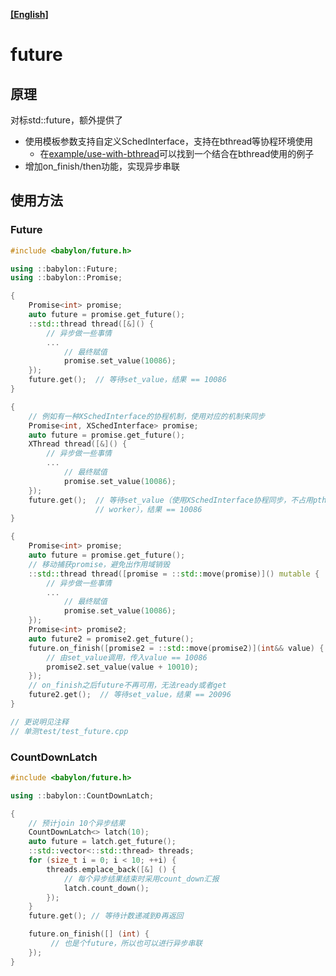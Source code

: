 **[[English]](future.en.md)**

# future

## 原理

对标std::future，额外提供了

- 使用模板参数支持自定义SchedInterface，支持在bthread等协程环境使用
  - 在[example/use-with-bthread](https://github.com/baidu/babylon/tree/main/example/use-with-bthread)可以找到一个结合在bthread使用的例子
- 增加on_finish/then功能，实现异步串联

## 使用方法

### Future

```c++
#include <babylon/future.h>

using ::babylon::Future;
using ::babylon::Promise;

{
    Promise<int> promise;
    auto future = promise.get_future();
    ::std::thread thread([&]() {
        // 异步做一些事情
        ...
            // 最终赋值
            promise.set_value(10086);
    });
    future.get();  // 等待set_value，结果 == 10086
}

{
    // 例如有一种XSchedInterface的协程机制，使用对应的机制来同步
    Promise<int, XSchedInterface> promise;
    auto future = promise.get_future();
    XThread thread([&]() {
        // 异步做一些事情
        ...
            // 最终赋值
            promise.set_value(10086);
    });
    future.get();  // 等待set_value（使用XSchedInterface协程同步，不占用pthread
                   // worker），结果 == 10086
}

{
    Promise<int> promise;
    auto future = promise.get_future();
    // 移动捕获promise，避免出作用域销毁
    ::std::thread thread([promise = ::std::move(promise)]() mutable {
        // 异步做一些事情
        ...
            // 最终赋值
            promise.set_value(10086);
    });
    Promise<int> promise2;
    auto future2 = promise2.get_future();
    future.on_finish([promise2 = ::std::move(promise2)](int&& value) {
        // 由set_value调用，传入value == 10086
        promise2.set_value(value + 10010);
    });
    // on_finish之后future不再可用，无法ready或者get
    future2.get();  // 等待set_value，结果 == 20096
}

// 更说明见注释
// 单测test/test_future.cpp
```

### CountDownLatch

```c++
#include <babylon/future.h>

using ::babylon::CountDownLatch;

{
    // 预计join 10个异步结果
    CountDownLatch<> latch(10);
    auto future = latch.get_future();
    ::std::vector<::std::thread> threads;
    for (size_t i = 0; i < 10; ++i) {
        threads.emplace_back([&] () {
            // 每个异步结果结束时采用count_down汇报
            latch.count_down();
        });
    }
    future.get(); // 等待计数递减到0再返回

    future.on_finish([] (int) {
         // 也是个future，所以也可以进行异步串联
    });
}
```
